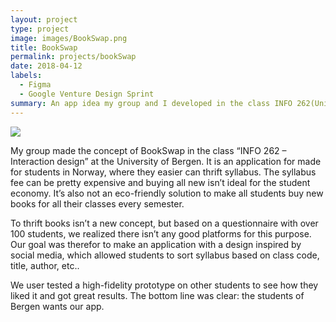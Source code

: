 ```yaml
---
layout: project
type: project
image: images/BookSwap.png
title: BookSwap
permalink: projects/bookSwap
date: 2018-04-12
labels:
  - Figma
  - Google Venture Design Sprint
summary: An app idea my group and I developed in the class INFO 262(University of Bergen) 
---
```


<img class="ui medium right floated rounded image" src="{{ site.baseurl }}/images/BookSwap.png">

My group made the concept of BookSwap in the class “INFO 262 – Interaction design” at the University of Bergen. It is an application for made for students in Norway, where they easier can thrift syllabus. The syllabus fee can be pretty expensive and buying all new isn’t ideal for the student economy. It’s also not an eco-friendly solution to make all students buy new books for all their classes every semester. 

To thrift books isn’t a new concept, but based on a questionnaire with over 100 students, we realized there isn’t any good platforms for this purpose. Our goal was therefor to make an application with a design inspired by social media, which allowed students to sort syllabus based on class code, title, author, etc.. 

We user tested a high-fidelity prototype on other students to see how they liked it and got great results. The bottom line was clear: the students of Bergen wants our app.


